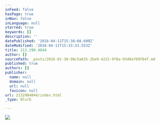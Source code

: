 ```yaml
---
inFeed: false
hasPage: true
inNav: false
inLanguage: null
starred: true
keywords: []
description: ''
datePublished: '2016-04-11T15:38:08.609Z'
dateModified: '2016-04-11T15:33:33.553Z'
title: 213.290.4044
author: []
sourcePath: _posts/2016-01-30-98c5a635-2be9-4222-9f8a-9349a769f64f.md
published: true
authors: []
publisher:
  name: null
  domain: null
  url: null
  favicon: null
url: 2132904044/index.html
_type: Blurb

---
```

![](https://s3-us-west-2.amazonaws.com/the-grid-img/p/771f22034b0ed789aee23497454e4723e9443c9d.jpg)